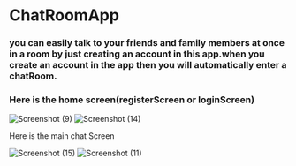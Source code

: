 # ChatRoomApp
###  you can easily talk to your friends and family members at once in a room by just creating an account in this app.when you create an account in the app then you will automatically enter a chatRoom.
### Here is the home screen(registerScreen or loginScreen)
![Screenshot (9)](https://user-images.githubusercontent.com/42707954/80277717-8fcba000-870e-11ea-9aeb-59c7c6446b99.png)
![Screenshot (14)](https://user-images.githubusercontent.com/42707954/80277971-5300a880-8710-11ea-80fe-2969054a8aa6.png)

Here is the main chat Screen

![Screenshot (15)](https://user-images.githubusercontent.com/42707954/80278008-965b1700-8710-11ea-9ad0-692a528635f8.png)
![Screenshot (11)](https://user-images.githubusercontent.com/42707954/80277825-58112800-870f-11ea-8c1f-0fe785ddd8a8.png)
